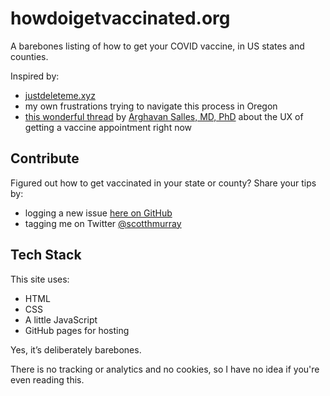 # howdoigetvaccinated.org

A barebones listing of how to get your COVID vaccine, in US states and counties.

Inspired by:

- [justdeleteme.xyz](justdeleteme.xyz)
- my own frustrations trying to navigate this process in Oregon
- [this wonderful thread](https://twitter.com/arghavan_salles/status/1351033952455286785) by [Arghavan Salles, MD, PhD](https://twitter.com/arghavan_salles) about the UX of getting a vaccine appointment right now

## Contribute

Figured out how to get vaccinated in your state or county? Share your tips by:

- logging a new issue [here on GitHub](https://github.com/scotthmurray/getvax/issues)
- tagging me on Twitter [@scotthmurray](https://twitter.com/scotthmurray)

## Tech Stack

This site uses:

- HTML
- CSS
- A little JavaScript
- GitHub pages for hosting

Yes, it’s deliberately barebones.

There is no tracking or analytics and no cookies, so I have no idea if you're even reading this. 
